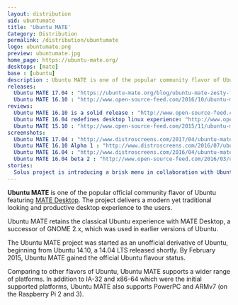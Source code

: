 ```yaml
---
layout: distribution
uid: ubuntumate
title: 'Ubuntu MATE'
Category: Distribution
permalink: /distribution/ubuntumate
logo: ubuntumate.png
preview: ubuntumate.jpg
home_page: https://ubuntu-mate.org/
desktops: [mate]
base : [ubuntu]
description : Ubuntu MATE is one of the popular community flavor of Ubuntu delivering, classical yet productive and mdoern desktop experience. Stories, updates and reviews of Ubuntu MATE.
releases:
  Ubuntu MATE 17.04 : "https://ubuntu-mate.org/blog/ubuntu-mate-zesty-final-release/"
  Ubuntu MATE 16.10 : "http://www.open-source-feed.com/2016/10/ubuntu-mate-1610-released-with-mate.html" 
reviews:
  Ubuntu MATE 16.10 is a solid release : "http://www.open-source-feed.com/2016/10/ubuntu-mate-1610-is-solid-release-review.html"
  Ubuntu MATE 16.04 redefines desktop linux experience: "http://www.open-source-feed.com/2016/04/ubuntu-mate-1604-redefines-desktop.html"
  Ubuntu MATE 15.10 : "http://www.open-source-feed.com/2015/11/ubuntu-mate-1510-review.html"
screenshots:
  Ubuntu MATE 17.04 : "http://www.distroscreens.com/2017/04/ubuntu-mate-1704-zesty-zapus-screenshots.html"
  Ubuntu MATE 16.10 Alpha 1 : "http://www.distroscreens.com/2016/07/ubuntu-mate-1610-alpha-1-screenshots.html"
  Ubuntu MATE 16.04 : "http://www.distroscreens.com/2016/04/ubuntu-mate-1604-screenshots.html"
  Ubuntu MATE 16.04 beta 2 : "http://www.open-source-feed.com/2016/03/ubuntu-mate-1604-beta-2-screenshot-tour.html"
stories:
  Solus project is introducing a brisk menu in collaboration with Ubuntu MATE : "http://www.open-source-feed.com/2016/12/solus-project-is-introducing-brisk-menu.html"
---
```


**Ubuntu MATE** is one of the popular official community flavor of Ubuntu featuring [MATE Desktop](http://theopensourcefeed.com/desktop/mate). The project delivers a modern yet traditional looking and productive desktop experience to the users.

Ubuntu MATE retains the classical Ubuntu experience with MATE Desktop, a successor of GNOME 2.x, which was used in earlier versions of Ubuntu.

The Ubuntu MATE project was started as an unofficial derivative of Ubuntu, beginning from Ubuntu 14.10, a 14.04 LTS released shortly. By February 2015, Ubuntu MATE gained the official Ubuntu flavour status.

Comparing to other flavors of Ubuntu, Ubuntu MATE supports a wider range of platforms. In addition to IA-32 and x86-64 which were the initial supported platforms, Ubuntu MATE also supports PowerPC and ARMv7 (on the Raspberry Pi 2 and 3).
